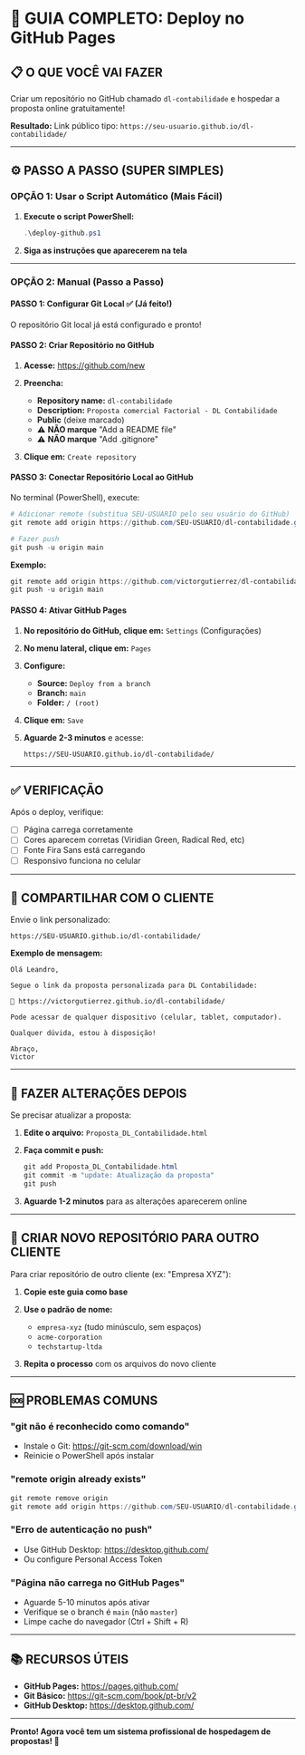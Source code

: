 # 🚀 GUIA COMPLETO: Deploy no GitHub Pages

## 📋 O QUE VOCÊ VAI FAZER

Criar um repositório no GitHub chamado `dl-contabilidade` e hospedar a proposta online gratuitamente!

**Resultado:** Link público tipo: `https://seu-usuario.github.io/dl-contabilidade/`

---

## ⚙️ PASSO A PASSO (SUPER SIMPLES)

### **OPÇÃO 1: Usar o Script Automático (Mais Fácil)**

1. **Execute o script PowerShell:**
   ```powershell
   .\deploy-github.ps1
   ```

2. **Siga as instruções que aparecerem na tela**

---

### **OPÇÃO 2: Manual (Passo a Passo)**

#### **PASSO 1: Configurar Git Local** ✅ (Já feito!)

O repositório Git local já está configurado e pronto!

#### **PASSO 2: Criar Repositório no GitHub**

1. **Acesse:** https://github.com/new

2. **Preencha:**
   - **Repository name:** `dl-contabilidade`
   - **Description:** `Proposta comercial Factorial - DL Contabilidade`
   - **Public** (deixe marcado)
   - ⚠️ **NÃO marque** "Add a README file"
   - ⚠️ **NÃO marque** "Add .gitignore"

3. **Clique em:** `Create repository`

#### **PASSO 3: Conectar Repositório Local ao GitHub**

No terminal (PowerShell), execute:

```powershell
# Adicionar remote (substitua SEU-USUARIO pelo seu usuário do GitHub)
git remote add origin https://github.com/SEU-USUARIO/dl-contabilidade.git

# Fazer push
git push -u origin main
```

**Exemplo:**
```powershell
git remote add origin https://github.com/victorgutierrez/dl-contabilidade.git
git push -u origin main
```

#### **PASSO 4: Ativar GitHub Pages**

1. **No repositório do GitHub, clique em:** `Settings` (Configurações)

2. **No menu lateral, clique em:** `Pages`

3. **Configure:**
   - **Source:** `Deploy from a branch`
   - **Branch:** `main`
   - **Folder:** `/ (root)`

4. **Clique em:** `Save`

5. **Aguarde 2-3 minutos** e acesse:
   ```
   https://SEU-USUARIO.github.io/dl-contabilidade/
   ```

---

## ✅ VERIFICAÇÃO

Após o deploy, verifique:

- [ ] Página carrega corretamente
- [ ] Cores aparecem corretas (Viridian Green, Radical Red, etc)
- [ ] Fonte Fira Sans está carregando
- [ ] Responsivo funciona no celular

---

## 📱 COMPARTILHAR COM O CLIENTE

Envie o link personalizado:

```
https://SEU-USUARIO.github.io/dl-contabilidade/
```

**Exemplo de mensagem:**

```
Olá Leandro,

Segue o link da proposta personalizada para DL Contabilidade:

🔗 https://victorgutierrez.github.io/dl-contabilidade/

Pode acessar de qualquer dispositivo (celular, tablet, computador).

Qualquer dúvida, estou à disposição!

Abraço,
Victor
```

---

## 🔄 FAZER ALTERAÇÕES DEPOIS

Se precisar atualizar a proposta:

1. **Edite o arquivo:** `Proposta_DL_Contabilidade.html`

2. **Faça commit e push:**
   ```powershell
   git add Proposta_DL_Contabilidade.html
   git commit -m "update: Atualização da proposta"
   git push
   ```

3. **Aguarde 1-2 minutos** para as alterações aparecerem online

---

## 🎯 CRIAR NOVO REPOSITÓRIO PARA OUTRO CLIENTE

Para criar repositório de outro cliente (ex: "Empresa XYZ"):

1. **Copie este guia como base**

2. **Use o padrão de nome:** 
   - `empresa-xyz` (tudo minúsculo, sem espaços)
   - `acme-corporation`
   - `techstartup-ltda`

3. **Repita o processo** com os arquivos do novo cliente

---

## 🆘 PROBLEMAS COMUNS

### **"git não é reconhecido como comando"**
- Instale o Git: https://git-scm.com/download/win
- Reinicie o PowerShell após instalar

### **"remote origin already exists"**
```powershell
git remote remove origin
git remote add origin https://github.com/SEU-USUARIO/dl-contabilidade.git
```

### **"Erro de autenticação no push"**
- Use GitHub Desktop: https://desktop.github.com/
- Ou configure Personal Access Token

### **"Página não carrega no GitHub Pages"**
- Aguarde 5-10 minutos após ativar
- Verifique se o branch é `main` (não `master`)
- Limpe cache do navegador (Ctrl + Shift + R)

---

## 📚 RECURSOS ÚTEIS

- **GitHub Pages:** https://pages.github.com/
- **Git Básico:** https://git-scm.com/book/pt-br/v2
- **GitHub Desktop:** https://desktop.github.com/

---

**Pronto! Agora você tem um sistema profissional de hospedagem de propostas! 🚀**

